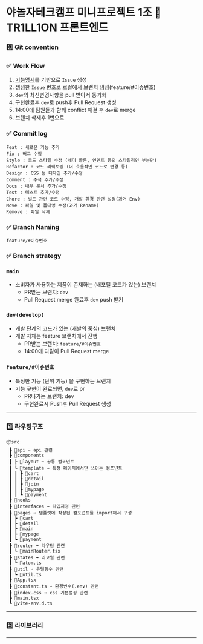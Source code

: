 # 야놀자테크캠프 미니프로젝트 1조 💸 TR1LL1ON 프론트엔드

<!-- <br>
<div>
  <a href="https://fe-market-clone.vercel.app/" target="_blank">
    <img src="https://img.shields.io/badge/배포 링크-ed234b?style=for-the-badge&logoColor=white" alt="example"/>
  </a>
</div>
<br> -->

### 0️⃣ Git convention

### ✅ Work Flow

1. [기능명세](https://www.notion.so/537d2e5282ec4c2aa0c96ebd5fc1f181?v=6c25db2751a74634824ae2fbb357c12a&pvs=4)를 기반으로 `Issue` 생성
2. 생성한 `Issue` 번호로 로컬에서 브랜치 생성(feature/#이슈번호)
3. `dev`의 최신변경사항을 pull 받아서 동기화
4. 구현완료후 `dev`로 push후 Pull Request 생성
5. 14:00에 팀원들과 함께 conflict 해결 후 `dev`로 merge
6. 브랜치 삭제후 1번으로

### ✅ Commit log

```
Feat : 새로운 기능 추가
Fix : 버그 수정
Style : 코드 스타일 수정 (세미 콜론, 인덴트 등의 스타일적인 부분만)
Refactor : 코드 리팩토링 (더 효율적인 코드로 변경 등)
Design : CSS 등 디자인 추가/수정
Comment : 주석 추가/수정
Docs : 내부 문서 추가/수정
Test : 테스트 추가/수정
Chore : 빌드 관련 코드 수정, 개발 환경 관련 설정(과거 Env)
Move : 파일 및 폴더명 수정(과거 Rename)
Remove : 파일 삭제
```

### ✅ Branch Naming

```
feature/#이슈번호
```

### ✅ Branch strategy

### `main`

- 소비자가 사용하는 제품이 존재하는 (배포될 코드가 있는) 브랜치
  - PR받는 브랜치: `dev`
  - Pull Request merge 완료후 `dev` push 받기

### `dev(develop)`

- 개발 단계의 코드가 있는 (개발의 중심) 브랜치
- 개발 자체는 feature 브랜치에서 진행
  - PR받는 브랜치: `feature/#이슈번호`
  - 14:00에 다같이 Pull Request merge

### `feature/#이슈번호`

- 특정한 기능 (단위 기능) 을 구현하는 브랜치
- 기능 구현이 완료되면, `dev`로 pr
  - PR나가는 브랜치: dev
  - 구현완료시 Push후 Pull Request 생성

---

### 1️⃣ 라우팅구조

```
📦src
 ┣ 📂api ➡️ api 관련
 ┣ 📂components
 ┃ ┣ 📂layout ➡️ 공통 컴포넌트
 ┃ ┗ 📂template ➡️ 특정 페이지에서만 쓰이는 컴포넌트
 ┃ ┃ ┣ 📂cart
 ┃ ┃ ┣ 📂detail
 ┃ ┃ ┣ 📂join
 ┃ ┃ ┣ 📂mypage
 ┃ ┃ ┗ 📂payment
 ┣ 📂hooks
 ┣ 📂interfaces ➡️ 타입지정 관련
 ┣ 📂pages ➡️ 탬플릿에 작성된 컴포넌트를 import해서 구성
 ┃ ┣ 📂cart
 ┃ ┣ 📂detail
 ┃ ┣ 📂main
 ┃ ┣ 📂mypage
 ┃ ┗ 📂payment
 ┣ 📂router ➡️ 라우팅 관련
 ┃ ┗ 📜mainRouter.tsx
 ┣ 📂states ➡️ 리코일 관련
 ┃ ┗ 📜atom.ts
 ┣ 📂util ➡️ 유틸함수 관련
 ┃ ┗ 📜util.ts
 ┣ 📜App.tsx
 ┣ 📜constant.ts ➡️ 환경변수(.env) 관련
 ┣ 📜index.css ➡️ css 기본설정 관련
 ┣ 📜main.tsx
 ┗ 📜vite-env.d.ts
```

---

### 2️⃣ 라이브러리

---
